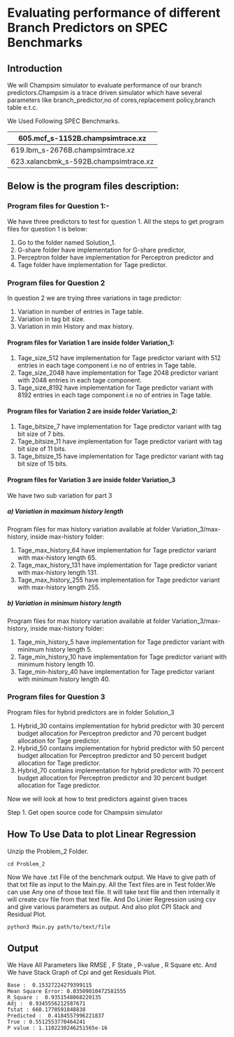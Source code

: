 # Evaluating performance of different Branch Predictors on SPEC Benchmarks

## Introduction
We will Champsim simulator to evaluate performance of our branch predictors.Champsim is a trace driven simulator which have several parameters like branch_predictor,no of cores,replacement policy,branch table e.t.c.


We Used Following SPEC Benchmarks.

| 605.mcf_s-1152B.champsimtrace.xz|
|--|
| 619.lbm_s-2676B.champsimtrace.xz|
| 623.xalancbmk_s-592B.champsimtrace.xz|

## Below is the program files description:

### Program files for Question 1:- ###
We have three predictors to test for question 1. All the steps to get program files for question 1 is below:
1. Go to the folder named Solution_1.
2. G-share folder have implementation for G-share predictor, 
3. Perceptron folder have implementation for Perceptron predictor and
4. Tage folder have implementation for Tage predictor.

### Program files for Question 2 ###
In question 2 we are trying three variations in tage predictor:
1. Variation in number of entries in Tage table.
2. Variation in tag bit size.
3. Variation in min History and max history.
#### Program files for Variation 1 are inside folder Variation_1: ####
1. Tage_size_512 have implementation for Tage predictor variant with 512 
entries in each tage component i.e no of entries in Tage table.
2. Tage_size_2048 have implementation for Tage 2048 predictor variant 
with 2048 entries in each tage component.
3. Tage_size_8192 have implementation for Tage predictor variant with 
8192 entries in each tage component i.e no of entries in Tage table.
#### Program files for Variation 2 are inside folder Variation_2: ####
1. Tage_bitsize_7 have implementation for Tage predictor variant with tag 
bit size of 7 bits.
2. Tage_bitsize_11 have implementation for Tage predictor variant with tag 
bit size of 11 bits.
3. Tage_bitsize_15 have implementation for Tage predictor variant with tag 
bit size of 15 bits.
#### Program files for Variation 3 are inside folder Variation_3 ####
We have two sub variation for part 3 
##### a) Variation in maximum history length #####
Program files for max history variation available at folder 
Variation_3/max-history, inside max-history folder: 
1. Tage_max_history_64 have implementation for Tage predictor variant 
with max-history length 65.
2. Tage_max_history_131 have implementation for Tage predictor 
variant with max-history length 131.
3. Tage_max_history_255 have implementation for Tage predictor 
variant with max-history length 255.
##### b) Variation in minimum history length #####
Program files for max history variation available at folder 
Variation_3/max-history, inside max-history folder: 
1. Tage_min_history_5 have implementation for Tage predictor variant 
with minimum history length 5.
2. Tage_min_history_10 have implementation for Tage predictor variant 
with minimum history length 10.
3. Tage_min-history_40 have implementation for Tage predictor variant 
with minimum history length 40.
### Program files for Question 3 ###
Program files for hybrid predictors are in folder Solution_3
1. Hybrid_30 contains implementation for hybrid predictor with 30 percent 
budget allocation for Perceptron predictor and 70 percent budget 
allocation for Tage predictor.
2. Hybrid_50 contains implementation for hybrid predictor with 50 percent 
budget allocation for Perceptron predictor and 50 percent budget 
allocation for Tage predictor.
3. Hybrid_70 contains implementation for hybrid predictor with 70 percent 
budget allocation for Perceptron predictor and 30 percent budget 
allocation for Tage predictor.



Now we will look at how to test predictors against given traces

Step 1. Get open source code for Champsim simulator 




## How To Use Data to plot Linear Regression
Unzip the Problem_2 Folder.

    cd Problem_2

Now We have .txt File of the benchmark output.
We Have to give path of that txt file as input to the Main.py.
All the Text files are in Test folder.We can use Any one of those text file.
It will take text file and then internally it will create csv file from that text file.
And Do Linier Regression using csv and give various parameters as output.
And also plot CPI Stack and Residual Plot.

    python3 Main.py path/to/text/file

## Output

We Have All Parameters like RMSE , F State , P-value , R Square etc.
And We have Stack Graph of Cpi and get Residuals Plot.

    Base :  0.15327224279399115
    Mean Square Error: 0.03509010472581555
    R_Square :  0.9351548068220135
    Adj :  0.9345556212587671
    fstat : 660.1770591848838
    Predicted :  0.4184557996221837
    True : 0.5512553770464241
    P value : 1.1102230246251565e-16



